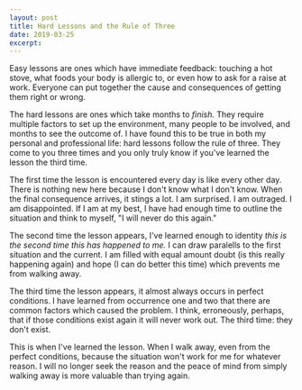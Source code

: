 ```yaml
---
layout: post
title: Hard Lessons and the Rule of Three
date: 2019-03-25
excerpt: 
---
```


Easy lessons are ones which have immediate feedback: touching a hot stove, what foods your body is allergic to, or even how to ask for a raise at work. Everyone can put together the cause and consequences of getting them right or wrong.

The hard lessons are ones which take months to _finish._ They require multiple factors to set up the environment, many people to be involved, and months to see the outcome of. I have found this to be true in both my personal and professional life: hard lessons follow the rule of three. They come to you three times and you only truly know if you've learned the lesson the third time.

The first time the lesson is encountered every day is like every other day. There is nothing new here because I don't know what I don't know. When the final consequence arrives, it stings a lot. I am surprised. I am outraged. I am disappointed. If I am at my best, I have had enough time to outline the situation and think to myself, "I will never do this again."

The second time the lesson appears, I've learned enough to identity _this is the second time this has happened to me._ I can draw paralells to the first situation and the current. I am filled with equal amount doubt (is this really happening again) and hope (I can do better this time) which prevents me from walking away.

The third time the lesson appears, it almost always occurs in perfect conditions. I have learned from occurrence one and two that there are common factors which caused the problem. I think, erroneously, perhaps, that if those conditions exist again it will never work out. The third time: they don't exist.

This is when I've learned the lesson. When I walk away, even from the perfect conditions, because the situation won't work for me for whatever reason. I will no longer seek the reason and the peace of mind from simply walking away is more valuable than trying again.